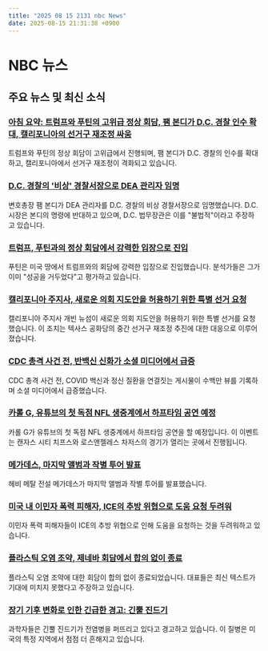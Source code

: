```yaml
---
title: "2025 08 15 2131 nbc News"
date: 2025-08-15 21:31:38 +0900
---
```


# NBC 뉴스
## 주요 뉴스 및 최신 소식

### [아침 요약: 트럼프와 푸틴의 고위급 정상 회담, 팸 본디가 D.C. 경찰 인수 확대, 캘리포니아의 선거구 재조정 싸움](https://www.nbcnews.com/news/us-news/trump-putin-summit-newsom-redistricting-fight-morning-rundown-rcna225162)
 트럼프와 푸틴의 정상 회담이 고위급에서 진행되며, 팸 본디가 D.C. 경찰의 인수를 확대하고, 캘리포니아에서 선거구 재조정이 격화되고 있습니다.

### [D.C. 경찰의 '비상' 경찰서장으로 DEA 관리자 임명](https://www.nbcnews.com/politics/justice-department/pam-bondi-dea-terry-cole-emergency-dc-police-commissioner-trump-crime-rcna225153)
 변호총장 팸 본디가 DEA 관리자를 D.C. 경찰의 비상 경찰서장으로 임명했습니다. D.C. 시장은 본디의 명령에 반대하고 있으며, D.C. 법무장관은 이를 "불법적"이라고 주장하고 있습니다.

### [트럼프, 푸틴과의 정상 회담에서 강력한 입장으로 진입](https://www.nbcnews.com/world/russia/donald-trump-vladimir-putin-alaska-russia-ukraine-war-ceasefire-rcna224955)
 푸틴은 미국 땅에서 트럼프와의 회담에 강력한 입장으로 진입했습니다. 분석가들은 그가 이미 "성공을 거두었다"고 평가하고 있습니다.

### [캘리포니아 주지사, 새로운 의회 지도안을 허용하기 위한 특별 선거 요청](https://www.nbcnews.com/politics/elections/gov-gavin-newsom-calls-special-election-allow-new-congressional-map-ca-rcna224981)
 캘리포니아 주지사 개빈 뉴섬이 새로운 의회 지도안을 허용하기 위한 특별 선거를 요청했습니다. 이 조치는 텍사스 공화당의 중간 선거구 재조정 추진에 대한 대응으로 이루어졌습니다.

### [CDC 총격 사건 전, 반백신 신화가 소셜 미디어에서 급증](https://www.nbcnews.com/tech/internet/cdc-shooting-anti-vaccine-myths-surged-online-depression-rcna224489)
 CDC 총격 사건 전, COVID 백신과 정신 질환을 연결짓는 게시물이 수백만 뷰를 기록하며 소셜 미디어에서 급증했습니다.

### [카롤 G, 유튜브의 첫 독점 NFL 생중계에서 하프타임 공연 예정](https://www.nbcnews.com/pop-culture/pop-culture-news/karol-g-perform-halftime-youtubes-1st-exclusive-live-nfl-broadcast-rcna225174)
 카롤 G가 유튜브의 첫 독점 NFL 생중계에서 하프타임 공연을 할 예정입니다. 이 이벤트는 캔자스 시티 치프스와 로스앤젤레스 차저스의 경기가 열리는 곳에서 진행됩니다.

### [메가데스, 마지막 앨범과 작별 투어 발표](https://www.nbcnews.com/pop-culture/pop-culture-news/heavy-metal-legends-megadeth-announce-final-album-farewell-tour-rcna225117)
 헤비 메탈 전설 메가데스가 마지막 앨범과 작별 투어를 발표했습니다.

### [미국 내 이민자 폭력 피해자, ICE의 추방 위협으로 도움 요청 두려워](https://www.nbcnews.com/news/latino/ice-immigrant-victims-domestic-abuse-scared-deportation-threat-rcna224711)
 이민자 폭력 피해자들이 ICE의 추방 위협으로 인해 도움을 요청하는 것을 두려워하고 있습니다.

### [플라스틱 오염 조약, 제네바 회담에서 합의 없이 종료](https://www.nbcnews.com/world/europe/plastic-pollution-treaty-stalled-geneva-talks-end-deal-rcna225166)
 플라스틱 오염 조약에 대한 회담이 합의 없이 종료되었습니다. 대표들은 최신 텍스트가 기대에 미치지 못했다고 주장하고 있습니다.

### [장기 기후 변화로 인한 긴급한 경고: 긴뿔 진드기](https://www.nbcnews.com/science/climate-change/longhorned-tick-ehrlichiosis-spreads-climate-change-rcna223487)
 과학자들은 긴뿔 진드기가 전염병을 퍼뜨리고 있다고 경고하고 있습니다. 이 질병은 미국의 특정 지역에서 점점 더 흔해지고 있습니다.
